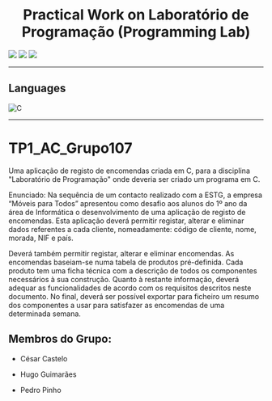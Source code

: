 <h1 align="center">Practical Work on Laboratório de Programação (Programming Lab)</h1>

<p>
  <img src="http://img.shields.io/static/v1?style=for-the-badge&label=School%20year&message=2022/2023&color=sucess"/>
  <img src="http://img.shields.io/static/v1?style=for-the-badge&label=Discipline&message=LP&color=sucess"/>
  <img src="http://img.shields.io/static/v1?style=for-the-badge&label=Grade&message=17.2&color=sucess"/>
</p>

---

<h2>Languages</h2>
<p align="left"> 
  <img src="https://img.shields.io/badge/c-%2300599C.svg?style=for-the-badge&amp;logo=c&amp;logoColor=white" alt="C">
</p>

---

# TP1_AC_Grupo107
Uma aplicação de registo de encomendas criada em C, para a disciplina "Laboratório de Programação" onde deveria ser criado um programa em C.

Enunciado:
Na sequência de um contacto realizado com a ESTG, a empresa “Móveis para Todos”
apresentou como desafio aos alunos do 1º ano da área de Informática o desenvolvimento de
uma aplicação de registo de encomendas.
Esta aplicação deverá permitir registar, alterar e eliminar dados referentes a cada cliente,
nomeadamente: código de cliente, nome, morada, NIF e país.

Deverá também permitir registar, alterar e eliminar encomendas. As encomendas baseiam-se
numa tabela de produtos pré-definida. Cada produto tem uma ficha técnica com a descrição de
todos os componentes necessários à sua construção.
Quanto à restante informação, deverá adequar as funcionalidades de acordo com os requisitos
descritos neste documento.
No final, deverá ser possível exportar para ficheiro um resumo dos componentes a usar para
satisfazer as encomendas de uma determinada semana.

## Membros do Grupo:
 * César Castelo

 * Hugo Guimarães

 * Pedro Pinho
